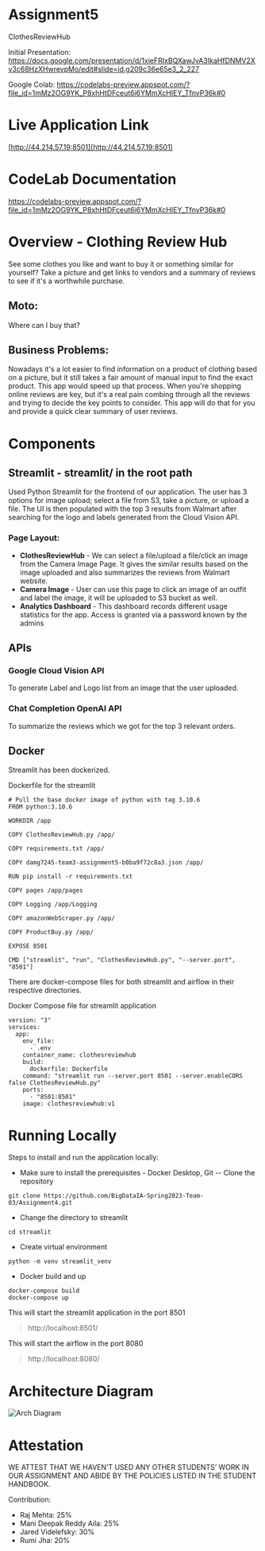 # Assignment5
ClothesReviewHub

Initial Presentation: https://docs.google.com/presentation/d/1xieFRIxBQXawJvA3IkaHfDNMV2Xv3c68HzXHwrevpMo/edit#slide=id.g209c36e65e3_2_227

Google Colab: https://codelabs-preview.appspot.com/?file_id=1mMz2OG9YK_P8xhHtDFceut6i6YMmXcHIEY_TfnvP36k#0

# Live Application Link
[http://44.214.57.19:8501](http://44.214.57.19:8501)

# CodeLab Documentation
https://codelabs-preview.appspot.com/?file_id=1mMz2OG9YK_P8xhHtDFceut6i6YMmXcHIEY_TfnvP36k#0

# Overview - Clothing Review Hub
See some clothes you like and want to buy it or something similar for yourself? Take a picture and get links to vendors and a summary of reviews to see if it's a worthwhile purchase.

## Moto:
Where can I buy that?

## Business Problems:
Nowadays it's a lot easier to find information on a product of clothing based on a picture, but it still takes a fair amount of manual input to find the exact product. This app would speed up that process.
When you're shopping online reviews are key, but it's a real pain combing through all the reviews and trying to decide the key points to consider. This app will do that for you and provide a quick clear summary of user reviews.

# Components
## Streamlit - streamlit/ in the root path
Used Python Streamlit for the frontend of our application. The user has 3 options for image upload; select a file from S3, take a picture, or upload a file. The UI is then populated with the top 3 results from Walmart after searching for the logo and labels generated from the Cloud Vision API.

### Page Layout:
- **ClothesReviewHub** - We can select a file/upload a file/click an image from the Camera Image Page. It gives the similar results based on the image uploaded and also summarizes the reviews from Walmart website. <br>
- **Camera Image** - User can use this page to click an image of an outfit and label the image, it will be uploaded to S3 bucket as well. <br>
- **Analytics Dashboard** - This dashboard records different usage statistics for the app.
     Access is granted via a password known by the admins

## APIs
### Google Cloud Vision API
To generate Label and Logo list from an image that the user uploaded.
### Chat Completion OpenAI API
To summarize the reviews which we got for the top 3 relevant orders.

## Docker
Streamlit has been dockerized.

Dockerfile for the streamlit
```
# Pull the base docker image of python with tag 3.10.6
FROM python:3.10.6

WORKDIR /app

COPY ClothesReviewHub.py /app/

COPY requirements.txt /app/

COPY damg7245-team3-assignment5-b0ba9f72c8a3.json /app/

RUN pip install -r requirements.txt

COPY pages /app/pages

COPY Logging /app/Logging

COPY amazonWebScraper.py /app/

COPY ProductBuy.py /app/

EXPOSE 8501

CMD ["streamlit", "run", "ClothesReviewHub.py", "--server.port", "8501"]
```

There are docker-compose files for both streamlit and airflow in their respective directories.

Docker Compose file for streamlit application
```
version: "3"
services:
  app:
    env_file:
      - .env
    container_name: clothesreviewhub
    build:
      dockerfile: Dockerfile
    command: "streamlit run --server.port 8501 --server.enableCORS false ClothesReviewHub.py"
    ports:
      - "8501:8501"
    image: clothesreviewhub:v1
```

# Running Locally
Steps to install and run the application locally:
- Make sure to install the prerequisites - Docker Desktop, Git
  -- Clone the repository
```
git clone https://github.com/BigDataIA-Spring2023-Team-03/Assignment4.git 
```

- Change the directory to streamlit
```
cd streamlit
```
- Create virtual environment
```
python -m venv streamlit_venv
```

- Docker build and up
```
docker-compose build
docker-compose up
```

This will start the streamlit application in the port 8501
> http://localhost:8501/

This will start the airflow in the port 8080
> http://localhost:8080/

# Architecture Diagram
![Arch Diagram](https://user-images.githubusercontent.com/91744801/230576197-35a62a95-bed5-493a-81bf-ce0d9b7887f2.png)

# Attestation
WE ATTEST THAT WE HAVEN’T USED ANY OTHER STUDENTS’ WORK IN OUR ASSIGNMENT
AND ABIDE BY THE POLICIES LISTED IN THE STUDENT HANDBOOK. <br>

Contribution:
- Raj Mehta: 25%
- Mani Deepak Reddy Aila: 25%
- Jared Videlefsky: 30%
- Rumi Jha: 20%
